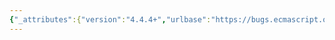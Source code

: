 ```yaml
---
{"_attributes":{"version":"4.4.4+","urlbase":"https://bugs.ecmascript.org/","maintainer":"dherman@mozilla.com"},"bug":{"bug_id":807,"creation_ts":"2012-10-17 13:21:00 -0700","short_desc":"Conflicting default values for \"Enumerable\" property in __proto__ defined in the draft spec","delta_ts":"2013-11-01 20:35:31 -0700","product":"Draft for 6th Edition","component":"editorial issue","version":"Rev 10: September 27, 2012 Draft","rep_platform":"All","op_sys":"All","bug_status":"RESOLVED","resolution":"FIXED","priority":"Normal","bug_severity":"enhancement","everconfirmed":true,"reporter":"sureshja","assigned_to":{"uid":"allen","name":"Allen Wirfs-Brock"},"long_desc":{"commentid":1951,"comment_count":0,"who":"sureshja","bug_when":"2012-10-17 13:21:23 -0700","thetext":"There is a conflict with the default value for “enumerable” in the following two sections seems to be an unintentional bug. The section B.3.1.2 should be corrected with setting Enumerable as false.\n\n-------\nB.3.1.1 Object.prototype.__proto__\nThe initial value of the __proto__ property of the Object prototype object is a data property whose initial value is  null. This property initially has the attributes { [[Writable]]: true, [[Enumerable]]: false, [[Configurable]]: true }.\n-------\nB.3.1.2 Changes To Internal Methods\n…\n\nThe definition of the [[DefineOwnProperty]] internal method given in 8.12.9 is replaced with the following:\n1.\tIf UnderscoreProtoEnabled is true and P is the string value \"__proto__\" and O is the standard built-in Object prototype object, then \na.\tIf any attribute contained in Desc is not present or has a different value from the corresponding attribute in { [[Writable]]: true, [[Enumerable]]: true, [[Configurable]]: true }then,\ni.\tSet UnderscoreProtoEnabled to false.\n-------"}}}
---
```

